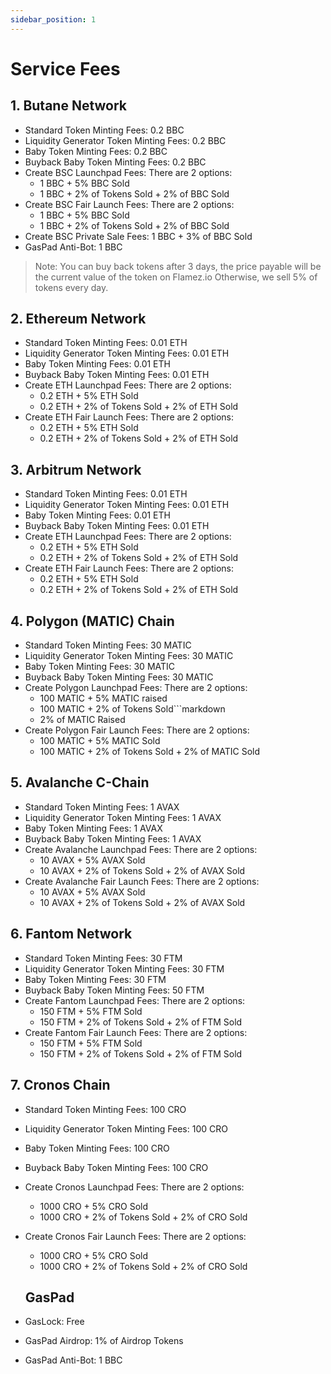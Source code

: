 ```yaml
---
sidebar_position: 1
---
```


# Service Fees

## 1. Butane Network
- Standard Token Minting Fees: 0.2 BBC
- Liquidity Generator Token Minting Fees: 0.2 BBC
- Baby Token Minting Fees: 0.2 BBC
- Buyback Baby Token Minting Fees: 0.2 BBC
- Create BSC Launchpad Fees: There are 2 options:
  - 1 BBC + 5% BBC Sold
  - 1 BBC + 2% of Tokens Sold + 2% of BBC Sold
- Create BSC Fair Launch Fees: There are 2 options:
  - 1 BBC + 5% BBC Sold
  - 1 BBC + 2% of Tokens Sold + 2% of BBC Sold
- Create BSC Private Sale Fees: 1 BBC + 3% of BBC Sold
- GasPad Anti-Bot: 1 BBC


> Note: You can buy back tokens after 3 days, the price payable will be the current value of the token on Flamez.io Otherwise, we sell 5% of tokens every day.

## 2. Ethereum Network
- Standard Token Minting Fees: 0.01 ETH
- Liquidity Generator Token Minting Fees: 0.01 ETH
- Baby Token Minting Fees: 0.01 ETH
- Buyback Baby Token Minting Fees: 0.01 ETH
- Create ETH Launchpad Fees: There are 2 options:
  - 0.2 ETH + 5% ETH Sold
  - 0.2 ETH + 2% of Tokens Sold + 2% of ETH Sold
- Create ETH Fair Launch Fees: There are 2 options:
  - 0.2 ETH + 5% ETH Sold
  - 0.2 ETH + 2% of Tokens Sold + 2% of ETH Sold


## 3. Arbitrum Network
- Standard Token Minting Fees: 0.01 ETH
- Liquidity Generator Token Minting Fees: 0.01 ETH
- Baby Token Minting Fees: 0.01 ETH
- Buyback Baby Token Minting Fees: 0.01 ETH
- Create ETH Launchpad Fees: There are 2 options:
  - 0.2 ETH + 5% ETH Sold
  - 0.2 ETH + 2% of Tokens Sold + 2% of ETH Sold
- Create ETH Fair Launch Fees: There are 2 options:
  - 0.2 ETH + 5% ETH Sold
  - 0.2 ETH + 2% of Tokens Sold + 2% of ETH Sold


## 4. Polygon (MATIC) Chain
- Standard Token Minting Fees: 30 MATIC
- Liquidity Generator Token Minting Fees: 30 MATIC
- Baby Token Minting Fees: 30 MATIC
- Buyback Baby Token Minting Fees: 30 MATIC
- Create Polygon Launchpad Fees: There are 2 options:
  - 100 MATIC + 5% MATIC raised
  - 100 MATIC + 2% of Tokens Sold```markdown
  - 2% of MATIC Raised
- Create Polygon Fair Launch Fees: There are 2 options:
  - 100 MATIC + 5% MATIC Sold
  - 100 MATIC + 2% of Tokens Sold + 2% of MATIC Sold


## 5. Avalanche C-Chain
- Standard Token Minting Fees: 1 AVAX
- Liquidity Generator Token Minting Fees: 1 AVAX
- Baby Token Minting Fees: 1 AVAX
- Buyback Baby Token Minting Fees: 1 AVAX
- Create Avalanche Launchpad Fees: There are 2 options:
  - 10 AVAX + 5% AVAX Sold
  - 10 AVAX + 2% of Tokens Sold + 2% of AVAX Sold
- Create Avalanche Fair Launch Fees: There are 2 options:
  - 10 AVAX + 5% AVAX Sold
  - 10 AVAX + 2% of Tokens Sold + 2% of AVAX Sold


## 6. Fantom Network
- Standard Token Minting Fees: 30 FTM
- Liquidity Generator Token Minting Fees: 30 FTM
- Baby Token Minting Fees: 30 FTM
- Buyback Baby Token Minting Fees: 50 FTM
- Create Fantom Launchpad Fees: There are 2 options:
  - 150 FTM + 5% FTM Sold
  - 150 FTM + 2% of Tokens Sold + 2% of FTM Sold
- Create Fantom Fair Launch Fees: There are 2 options:
  - 150 FTM + 5% FTM Sold
  - 150 FTM + 2% of Tokens Sold + 2% of FTM Sold


## 7. Cronos Chain
- Standard Token Minting Fees: 100 CRO
- Liquidity Generator Token Minting Fees: 100 CRO
- Baby Token Minting Fees: 100 CRO
- Buyback Baby Token Minting Fees: 100 CRO
- Create Cronos Launchpad Fees: There are 2 options:
  - 1000 CRO + 5% CRO Sold
  - 1000 CRO + 2% of Tokens Sold + 2% of CRO Sold
- Create Cronos Fair Launch Fees: There are 2 options:
  - 1000 CRO + 5% CRO Sold
  - 1000 CRO + 2% of Tokens Sold + 2% of CRO Sold

  ## GasPad
- GasLock: Free
- GasPad Airdrop: 1% of Airdrop Tokens
- GasPad Anti-Bot: 1 BBC
